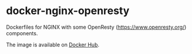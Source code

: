 # docker-nginx-openresty
Dockerfiles for NGINX with some OpenResty (https://www.openresty.org/) components.

The image is available on [Docker Hub](https://hub.docker.com/r/middlenamesfirst/docker-nginx-openresty/).
